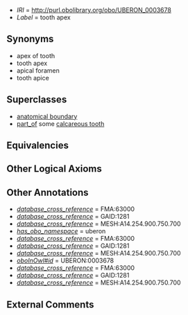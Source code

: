  * *IRI* = http://purl.obolibrary.org/obo/UBERON_0003678
 * *Label* = tooth apex

## Synonyms

 * apex of tooth
 * tooth apex
 * apical foramen
 * tooth apice

## Superclasses

 * [anatomical boundary](../../UBERON/15/UBERON_0000015.md)
 * [part_of](../../BFO/50/BFO_0000050.md) some [calcareous tooth](../../UBERON/91/UBERON_0001091.md)

## Equivalencies


## Other Logical Axioms


## Other Annotations

 * *[database_cross_reference](../../ef/oboInOwl#hasDbXref.md)* = FMA:63000
 * *[database_cross_reference](../../ef/oboInOwl#hasDbXref.md)* = GAID:1281
 * *[database_cross_reference](../../ef/oboInOwl#hasDbXref.md)* = MESH:A14.254.900.750.700
 * *[has_obo_namespace](../../ce/oboInOwl#hasOBONamespace.md)* = uberon
 * *[database_cross_reference](../../ef/oboInOwl#hasDbXref.md)* = FMA:63000
 * *[database_cross_reference](../../ef/oboInOwl#hasDbXref.md)* = GAID:1281
 * *[database_cross_reference](../../ef/oboInOwl#hasDbXref.md)* = MESH:A14.254.900.750.700
 * *[oboInOwl#id](../../id/oboInOwl#id.md)* = UBERON:0003678
 * *[database_cross_reference](../../ef/oboInOwl#hasDbXref.md)* = FMA:63000
 * *[database_cross_reference](../../ef/oboInOwl#hasDbXref.md)* = GAID:1281
 * *[database_cross_reference](../../ef/oboInOwl#hasDbXref.md)* = MESH:A14.254.900.750.700

## External Comments

